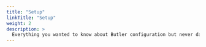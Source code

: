 ```yaml
---
title: "Setup"
linkTitle: "Setup"
weight: 2
description: >
  Everything you wanted to know about Butler configuration but never dared to ask.
---
```


<!-- {{% pageinfo %}}
This is a placeholder page that shows you how to use this template site.
{{% /pageinfo %}} -->

